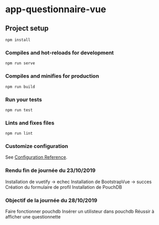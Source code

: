 # app-questionnaire-vue

## Project setup
```
npm install
```

### Compiles and hot-reloads for development
```
npm run serve
```

### Compiles and minifies for production
```
npm run build
```

### Run your tests
```
npm run test
```

### Lints and fixes files
```
npm run lint
```

### Customize configuration
See [Configuration Reference](https://cli.vuejs.org/config/).

### Rendu fin de journée du 23/10/2019
Installation de vuetify -> echec
Installation de BootstrapVue -> succes 
Création du formulaire de profil
Installation de PouchDB

### Objectif de la journée du 28/10/2019
Faire fonctionner pouchdb
Insérer un utilisteur dans pouchdb
Réussir à afficher une questionnette



